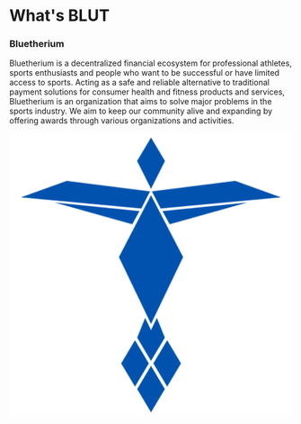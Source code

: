 # What's BLUT

### &#x20;                                                  Bluetherium

Bluetherium is a decentralized financial ecosystem for professional athletes, sports enthusiasts and people who want to be successful or have limited access to sports. Acting as a safe and reliable alternative to traditional payment solutions for consumer health and fitness products and services, Bluetherium is an organization that aims to solve major problems in the sports industry. We aim to keep our community alive and expanding by offering awards through various organizations and activities.

![](../.gitbook/assets/logo.png)
